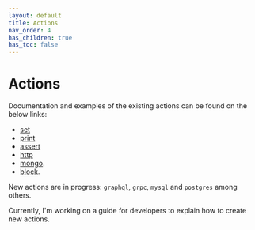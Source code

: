 ```yaml
--- 
layout: default
title: Actions
nav_order: 4
has_children: true
has_toc: false
--- 
```

<link rel="stylesheet" href="../../../assets/css/custom.css">

# Actions

Documentation and examples of the existing actions can be found on the below links:

- [set](../set)
- [print](../print)
- [assert](../assert)
- [http](../http)
- [mongo](../mongo).
- [block](../block).

New actions are in progress: `graphql`, `grpc`, `mysql` and `postgres` among others. 

Currently, I'm working on a guide for developers to explain how to create new actions. 